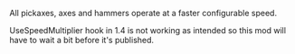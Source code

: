 All pickaxes, axes and hammers operate at a faster configurable speed.

UseSpeedMultiplier hook in 1.4 is not working as intended so this mod will have to wait a bit before it's published.
